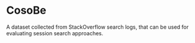 # CosoBe
A dataset  collected from StackOverflow search logs, that can be used for evaluating session search approaches. 

